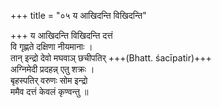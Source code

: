 +++
title = "०५ य आखिदन्ति विखिदन्ति"

+++
य आखिदन्ति विखिदन्ति दत्तं  
वि गृह्णते दक्षिणा नीयमानाः ।  
तान् इन्द्रो देवो मघवाञ् छचीपतिर् +++(Bhatt. śacīpatir)+++  
अग्निमेदी प्रदहन्न् एतु शक्रः ।  
बृहस्पतिर् वरुणः सोम इन्द्रो  
ममैव दत्तं केवलं कृण्वन्तु ॥